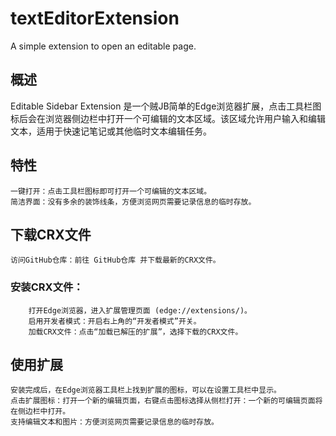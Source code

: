 # textEditorExtension
A simple extension to open an editable page.

## 概述

Editable Sidebar Extension 是一个贼JB简单的Edge浏览器扩展，点击工具栏图标后会在浏览器侧边栏中打开一个可编辑的文本区域。该区域允许用户输入和编辑文本，适用于快速记笔记或其他临时文本编辑任务。

## 特性

    一键打开：点击工具栏图标即可打开一个可编辑的文本区域。
    简洁界面：没有多余的装饰线条，方便浏览网页需要记录信息的临时存放。

## 下载CRX文件

    访问GitHub仓库：前往 GitHub仓库 并下载最新的CRX文件。
   ### 安装CRX文件：
        打开Edge浏览器，进入扩展管理页面 (edge://extensions/)。
        启用开发者模式：开启右上角的“开发者模式”开关。
        加载CRX文件：点击“加载已解压的扩展”，选择下载的CRX文件。

## 使用扩展

    安装完成后，在Edge浏览器工具栏上找到扩展的图标，可以在设置工具栏中显示。
    点击扩展图标：打开一个新的编辑页面，右键点击图标选择从侧栏打开：一个新的可编辑页面将在侧边栏中打开。
    支持编辑文本和图片：方便浏览网页需要记录信息的临时存放。
